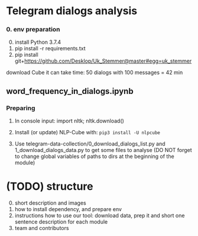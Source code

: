 # Telegram dialogs analysis
### 0. env preparation
0. install Python 3.7.4
1. pip install -r requirements.txt
2. pip install git+https://github.com/Desklop/Uk_Stemmer@master#egg=uk_stemmer

download Cube
it can take time: 50 dialogs with 100 messages = 42 min

## word_frequency_in_dialogs.ipynb

### Preparing
1) In console input: import nltk; nltk.download()

2) Install (or update) NLP-Cube with:
`pip3 install -U nlpcube`

3) Use telegram-data-collection/0_download_dialogs_list.py and 1_download_dialogs_data.py
to get some files to analyse (DO NOT forget to change global variables of paths to dirs at the beginning of the module)


# (TODO) structure
0. short description and images
1. how to install dependency, and prepare env
2. instructions how to use our tool: download data, prep it and short one sentence description for each module
3. team and contributors